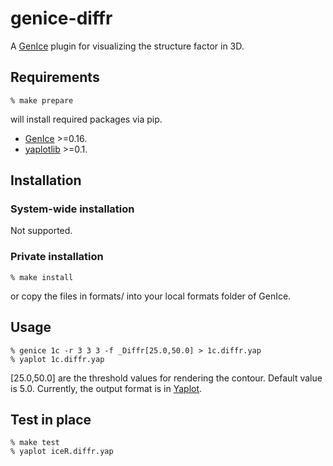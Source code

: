 # genice-diffr

A [GenIce](https://github.com/vitroid/GenIce) plugin for visualizing the structure factor in 3D.

## Requirements

    % make prepare
will install required packages via pip.

* [GenIce](https://github.com/vitroid/GenIce) >=0.16.
* [yaplotlib](https://github.com/vitroid/yaplotlib) >=0.1.

## Installation

### System-wide installation

Not supported.

### Private installation

    % make install
or copy the files in formats/ into your local formats folder of GenIce.

## Usage

	% genice 1c -r 3 3 3 -f _Diffr[25.0,50.0] > 1c.diffr.yap
	% yaplot 1c.diffr.yap

[25.0,50.0] are the threshold values for rendering the contour.  Default value is 5.0.
Currently, the output format is in [Yaplot](https://github.com/vitroid/Yaplot).

## Test in place

    % make test
    % yaplot iceR.diffr.yap

